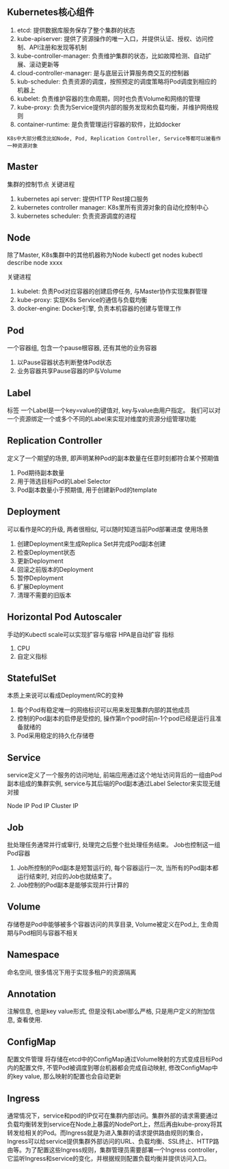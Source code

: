 ## Kubernetes核心组件
1. etcd: 提供数据库服务保存了整个集群的状态
2. kube-apiserver: 提供了资源操作的唯一入口，并提供认证、授权、访问控制、API注册和发现等机制
3. kube-controller-manager: 负责维护集群的状态，比如故障检测、自动扩展、滚动更新等
4. cloud-controller-manager: 是与底层云计算服务商交互的控制器
5. kub-scheduler: 负责资源的调度，按照预定的调度策略将Pod调度到相应的机器上
6. kubelet: 负责维护容器的生命周期，同时也负责Volume和网络的管理
7. kube-proxy: 负责为Service提供内部的服务发现和负载均衡，并维护网络规则
8. container-runtime: 是负责管理运行容器的软件，比如docker


`K8s中大部分概念比如Node, Pod, Replication Controller, Service等都可以被看作一种资源对象`
##  Master
集群的控制节点
关键进程
1. kubernetes api server: 提供HTTP Rest接口服务
2. kubernetes controller manager: K8s里所有资源对象的自动化控制中心
3. kubernetes scheduler: 负责资源调度的进程

## Node
除了Master, K8s集群中的其他机器称为Node
kubectl get nodes
kubectl describe node xxxx

关键进程
1. kubelet: 负责Pod对应容器的创建启停任务, 与Master协作实现集群管理
2. kube-proxy: 实现K8s Service的通信与负载均衡
3. docker-engine: Docker引擎, 负责本机容器的创建与管理工作

## Pod
一个容器组, 包含一个pause根容器, 还有其他的业务容器
1. 以Pause容器状态判断整体Pod状态
2. 业务容器共享Pause容器的IP与Volume

## Label
标签
一个Label是一个key=value的键值对, key与value由用户指定。
我们可以对一个资源绑定一个或多个不同的Label来实现对维度的资源分组管理功能

## Replication Controller
定义了一个期望的场景, 即声明某种Pod的副本数量在任意时刻都符合某个预期值
1. Pod期待副本数量
2. 用于筛选目标Pod的Label Selector
3. Pod副本数量小于预期值, 用于创建新Pod的template

## Deployment
可以看作是RC的升级, 两者很相似, 可以随时知道当前Pod部署进度
使用场景
1. 创建Deployment来生成Replica Set并完成Pod副本创建
2. 检查Deployment状态
3. 更新Deployment
4. 回滚之前版本的Deployment
5. 暂停Deployment
6. 扩展Deployment
7. 清理不需要的旧版本

## Horizontal Pod Autoscaler
手动的Kubectl scale可以实现扩容与缩容
HPA是自动扩容
指标
1. CPU
2. 自定义指标

## StatefulSet
本质上来说可以看成Deployment/RC的变种
1. 每个Pod有稳定唯一的网络标识可以用来发现集群内部的其他成员
2. 控制的Pod副本的启停是受控的, 操作第n个pod时前n-1个pod已经是运行且准备就绪的
3. Pod采用稳定的持久化存储卷 

## Service
service定义了一个服务的访问地址, 前端应用通过这个地址访问背后的一组由Pod副本组成的集群实例, service与其后端的Pod副本通过Label Selector来实现无缝对接

Node IP
Pod IP
Cluster IP

## Job
批处理任务通常并行或窜行, 处理完之后整个批处理任务结束。
Job也控制这一组Pod容器
1. Job所控制的Pod副本是短暂运行的, 每个容器运行一次, 当所有的Pod副本都运行结束时, 对应的Job也就结束了。
2. Job控制的Pod副本是能够实现并行计算的

## Volume
存储卷是Pod中能够被多个容器访问的共享目录, Volume被定义在Pod上, 生命周期与Pod相同与容器不相关

## Namespace
命名空间, 很多情况下用于实现多租户的资源隔离

## Annotation
注解信息, 也是key value形式, 但是没有Label那么严格, 只是用户定义的附加信息, 查看使用.

## ConfigMap
配置文件管理
将存储在etcd中的ConfigMap通过Volume映射的方式变成目标Pod内的配置文件, 不管Pod被调度到哪台机器都会完成自动映射, 修改ConfigMap中的key value, 那么映射的配置也会自动更新

## Ingress
通常情况下，service和pod的IP仅可在集群内部访问。集群外部的请求需要通过负载均衡转发到service在Node上暴露的NodePort上，然后再由kube-proxy将其转发给相关的Pod。而Ingress就是为进入集群的请求提供路由规则的集合，Ingress可以给service提供集群外部访问的URL、负载均衡、SSL终止、HTTP路由等。为了配置这些Ingress规则，集群管理员需要部署一个Ingress controller，它监听Ingress和service的变化，并根据规则配置负载均衡并提供访问入口。